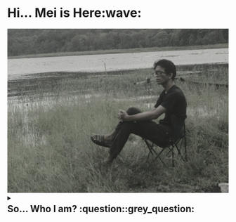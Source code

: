 <h1>Hi... Mei is Here:wave:</h1>
<div style="height : 30vh; width : 100%;">
  <img src="https://github.com/MeiSastraJayadi/MeiSastraJayadi/blob/master/profile.jpeg" 
</div>
<details><summary><h2 style="margin-top : 4px;">So... Who I am? :question::grey_question:</h2></summary>

<br/>
<p>Just Ordinary Human</p>

</details>
